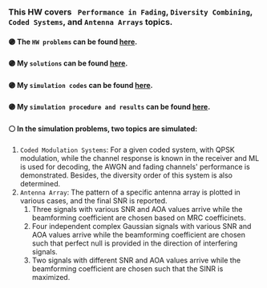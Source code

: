 ### This HW covers ``` Performance in Fading```, ```Diversity Combining```, ```Coded Systems```, and ```Antenna Arrays``` topics.

#### :purple_circle: **The `HW problems` can be found [here](https://github.com/fnoorzad/Wireless-Communications-Systems/blob/f5628c62d7aad99e85ce90b35cce187ed3cb16b2/HW/3/HW%20Problems.pdf).**
#### :purple_circle: **My `solutions` can be found [here](https://github.com/fnoorzad/Wireless-Communications-Systems/blob/f5628c62d7aad99e85ce90b35cce187ed3cb16b2/HW/3/My%20Solutions.pdf).**
#### :purple_circle: **My `simulation codes` can be found [here](https://github.com/fnoorzad/Wireless-Communications-Systems/blob/f5628c62d7aad99e85ce90b35cce187ed3cb16b2/HW/3/Codes).**
#### :purple_circle: **My `simulation procedure and results` can be found [here](https://github.com/fnoorzad/Wireless-Communications-Systems/blob/f5628c62d7aad99e85ce90b35cce187ed3cb16b2/HW/3/Simulation%20Report.pdf).**

#### :white_circle: In the simulation problems, two topics are simulated: 
1. `Coded Modulation Systems`: For a given coded system, with QPSK modulation, while the channel response is known in the receiver and ML is used for decoding, the AWGN and fading channels' performance is demonstrated. Besides, the diversity order of this system is also determined. 
2. `Antenna Array`: The pattern of a specific antenna array is plotted in various cases, and the final SNR is reported. 
    1. Three signals with various SNR and AOA values arrive while the beamforming coefficient are chosen based on MRC coefficinets. 
    2. Four independent complex Gaussian signals with various SNR and AOA values arrive while the beamforming coefficient are chosen such that perfect null is provided in the direction of interfering signals. 
    3. Two signals with different SNR and AOA values arrive while the beamforming coefficient are chosen such that the SINR is maximized. 

